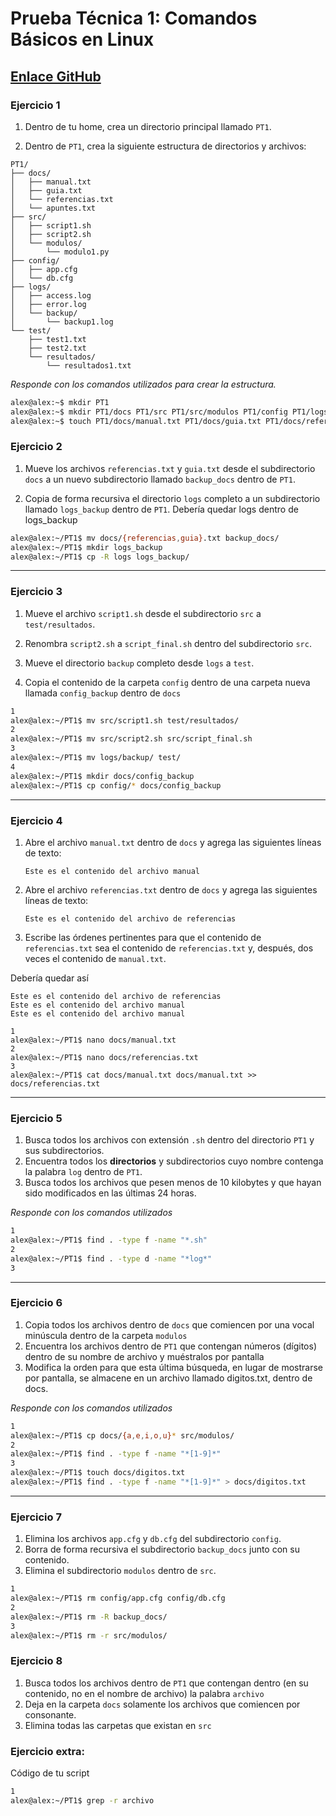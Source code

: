 # Prueba Técnica 1: Comandos Básicos en Linux

## [Enlace GitHub](https://classroom.github.com/a/eCikYF64)

### Ejercicio 1

1. Dentro de tu home, crea un directorio principal llamado `PT1`.
   
2. Dentro de `PT1`, crea la siguiente estructura de directorios y archivos:

```
PT1/
├── docs/
│   ├── manual.txt
│   ├── guia.txt
│   └── referencias.txt
│   └── apuntes.txt
├── src/
│   ├── script1.sh
│   ├── script2.sh
│   └── modulos/
│       └── modulo1.py
├── config/
│   ├── app.cfg
│   └── db.cfg
├── logs/
│   ├── access.log
│   ├── error.log
│   └── backup/
│       └── backup1.log
└── test/
    ├── test1.txt
    ├── test2.txt
    └── resultados/
        └── resultados1.txt
```

*Responde con los comandos utilizados para crear la estructura.*

```bash
alex@alex:~$ mkdir PT1
alex@alex:~$ mkdir PT1/docs PT1/src PT1/src/modulos PT1/config PT1/logs PT1/logs/backup PT1/test PT1/test/resultados
alex@alex:~$ touch PT1/docs/manual.txt PT1/docs/guia.txt PT1/docs/referencias.txt PT1/docs/apuntes.txt PT1/src/script1.sh PT1/src/script2.sh PT1/src/modulos/modulo1.py PT1/config/app.cfg PT1/config/db.cfg PT1/logs/access.log PT1/logs/error.log PT1/logs/backup/backup1.log PT1/test/test1.txt PT1/test/test2.txt PT1/test/resultados/resultados1.txt
```

### Ejercicio 2

1. Mueve los archivos `referencias.txt` y `guia.txt` desde el subdirectorio `docs` a un nuevo subdirectorio llamado `backup_docs` dentro de `PT1`.

2. Copia de forma recursiva el directorio `logs` completo a un subdirectorio llamado `logs_backup` dentro de `PT1`. Debería quedar logs dentro de logs_backup


```bash
alex@alex:~/PT1$ mv docs/{referencias,guia}.txt backup_docs/
alex@alex:~/PT1$ mkdir logs_backup
alex@alex:~/PT1$ cp -R logs logs_backup/
```

---

### Ejercicio 3

1. Mueve el archivo `script1.sh` desde el subdirectorio `src` a `test/resultados`.

2. Renombra `script2.sh` a `script_final.sh` dentro del subdirectorio `src`.

3. Mueve el directorio `backup` completo desde `logs` a `test`.

4. Copia el contenido de la carpeta `config` dentro de una carpeta nueva llamada `config_backup` dentro de `docs`

```bash
1
alex@alex:~/PT1$ mv src/script1.sh test/resultados/
2
alex@alex:~/PT1$ mv src/script2.sh src/script_final.sh
3
alex@alex:~/PT1$ mv logs/backup/ test/
4
alex@alex:~/PT1$ mkdir docs/config_backup
alex@alex:~/PT1$ cp config/* docs/config_backup
```

---

### Ejercicio 4

1. Abre el archivo `manual.txt` dentro de `docs` y agrega las siguientes líneas de texto:
   ```
   Este es el contenido del archivo manual
   ```
2. Abre el archivo `referencias.txt` dentro de `docs` y agrega las siguientes líneas de texto:
   ```
   Este es el contenido del archivo de referencias
   ```
3. Escribe las órdenes pertinentes para que el contenido de `referencias.txt` sea el contenido de `referencias.txt` y, después, dos veces el contenido de `manual.txt`.

Debería quedar así
```
Este es el contenido del archivo de referencias
Este es el contenido del archivo manual
Este es el contenido del archivo manual

1
alex@alex:~/PT1$ nano docs/manual.txt
2
alex@alex:~/PT1$ nano docs/referencias.txt
3
alex@alex:~/PT1$ cat docs/manual.txt docs/manual.txt >> docs/referencias.txt
```

---

### Ejercicio 5

1. Busca todos los archivos con extensión `.sh` dentro del directorio `PT1` y sus subdirectorios.
2. Encuentra todos los **directorios** y subdirectorios cuyo nombre contenga la palabra `log` dentro de `PT1`.
3. Busca todos los archivos que pesen menos de 10 kilobytes y que hayan sido modificados en las últimas 24 horas.

*Responde con los comandos utilizados*

```bash
1
alex@alex:~/PT1$ find . -type f -name "*.sh"
2
alex@alex:~/PT1$ find . -type d -name "*log*"
3

```

---

### Ejercicio 6

1. Copia todos los archivos dentro de `docs` que comiencen por una vocal minúscula dentro de la carpeta `modulos` 
2. Encuentra los archivos dentro de `PT1` que contengan números (dígitos) dentro de su nombre de archivo y muéstralos por pantalla
3. Modifica la orden para que esta última búsqueda, en lugar de mostrarse por pantalla, se almacene en un archivo llamado digitos.txt, dentro de docs.

*Responde con los comandos utilizados*

```bash
1
alex@alex:~/PT1$ cp docs/{a,e,i,o,u}* src/modulos/
2
alex@alex:~/PT1$ find . -type f -name "*[1-9]*"
3
alex@alex:~/PT1$ touch docs/digitos.txt
alex@alex:~/PT1$ find . -type f -name "*[1-9]*" > docs/digitos.txt
```

---

### Ejercicio 7

1. Elimina los archivos `app.cfg` y `db.cfg` del subdirectorio `config`.
2. Borra de forma recursiva el subdirectorio `backup_docs` junto con su contenido.
3. Elimina el subdirectorio `modulos` dentro de `src`.


```bash
1
alex@alex:~/PT1$ rm config/app.cfg config/db.cfg
2
alex@alex:~/PT1$ rm -R backup_docs/
3
alex@alex:~/PT1$ rm -r src/modulos/


```
### Ejercicio 8
1. Busca todos los archivos dentro de `PT1` que contengan dentro (en su contenido, no en el nombre de archivo) la palabra `archivo`
2. Deja en la carpeta `docs` solamente los archivos que comiencen por consonante.
3. Elimina todas las carpetas que existan en `src`



### Ejercicio extra:

Código de tu script

```bash 
1
alex@alex:~/PT1$ grep -r archivo

```